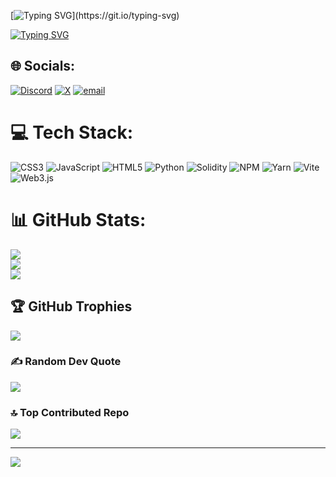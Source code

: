 [![Typing SVG](https://readme-typing-svg.herokuapp.com?font=Fira+Code&size=35&pause=1000&color=108516EE&width=435&lines=Hi%2C+welcome!!)](https://git.io/typing-svg)

[![Typing SVG](https://readme-typing-svg.herokuapp.com?font=Fira+Code&size=35&pause=1000&color=108516EE&width=435&lines=Code+With+Paps)](https://git.io/typing-svg)



## 🌐 Socials:
[![Discord](https://img.shields.io/badge/Discord-%237289DA.svg?logo=discord&logoColor=white)](https://discord.gg/paps2244) [![X](https://img.shields.io/badge/X-black.svg?logo=X&logoColor=white)](https://x.com/snoops001) [![email](https://img.shields.io/badge/Email-D14836?logo=gmail&logoColor=white)](mailto:lateeftosin1999@gmail.com) 

# 💻 Tech Stack:
![CSS3](https://img.shields.io/badge/css3-%231572B6.svg?style=for-the-badge&logo=css3&logoColor=white) ![JavaScript](https://img.shields.io/badge/javascript-%23323330.svg?style=for-the-badge&logo=javascript&logoColor=%23F7DF1E) ![HTML5](https://img.shields.io/badge/html5-%23E34F26.svg?style=for-the-badge&logo=html5&logoColor=white) ![Python](https://img.shields.io/badge/python-3670A0?style=for-the-badge&logo=python&logoColor=ffdd54) ![Solidity](https://img.shields.io/badge/Solidity-%23363636.svg?style=for-the-badge&logo=solidity&logoColor=white) ![NPM](https://img.shields.io/badge/NPM-%23CB3837.svg?style=for-the-badge&logo=npm&logoColor=white) ![Yarn](https://img.shields.io/badge/yarn-%232C8EBB.svg?style=for-the-badge&logo=yarn&logoColor=white) ![Vite](https://img.shields.io/badge/vite-%23646CFF.svg?style=for-the-badge&logo=vite&logoColor=white) ![Web3.js](https://img.shields.io/badge/web3.js-F16822?style=for-the-badge&logo=web3.js&logoColor=white)
# 📊 GitHub Stats:
![](https://github-readme-stats.vercel.app/api?username=Emmyt24&theme=dark&hide_border=true&include_all_commits=true&count_private=false)<br/>
![](https://nirzak-streak-stats.vercel.app/?user=Emmyt24&theme=dark&hide_border=true)<br/>
![](https://github-readme-stats.vercel.app/api/top-langs/?username=Emmyt24&theme=dark&hide_border=true&include_all_commits=true&count_private=false&layout=compact)

## 🏆 GitHub Trophies
![](https://github-profile-trophy.vercel.app/?username=Emmyt24&theme=radical&no-frame=true&no-bg=true&margin-w=4)

### ✍️ Random Dev Quote
![](https://quotes-github-readme.vercel.app/api?type=horizontal&theme=dark)

### 🔝 Top Contributed Repo
![](https://github-contributor-stats.vercel.app/api?username=Emmyt24&limit=5&theme=tokyonight&combine_all_yearly_contributions=true)

---
[![](https://visitcount.itsvg.in/api?id=Emmyt24&icon=0&color=0)](https://visitcount.itsvg.in)

<!-- Proudly created with GPRM ( https://gprm.itsvg.in ) -->
